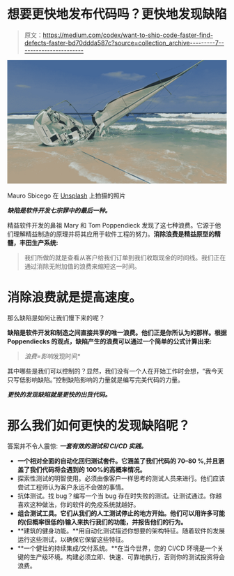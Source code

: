 # 想要更快地发布代码吗？更快地发现缺陷

> 原文：<https://medium.com/codex/want-to-ship-code-faster-find-defects-faster-bd70ddda587c?source=collection_archive---------7----------------------->

![](img/3f4b9f2d0097c5823511cc16cab286b1.png)

Mauro Sbicego 在 [Unsplash](https://unsplash.com/?utm_source=unsplash&utm_medium=referral&utm_content=creditCopyText) 上拍摄的照片

***缺陷是软件开发七宗罪中的最后一种。***

精益软件开发的鼻祖 Mary 和 Tom Poppendieck 发现了这七种浪费。它源于他们理解精益制造的原理并将其应用于软件工程的努力。**消除浪费是精益原型的精髓，丰田生产系统:**

> 我们所做的就是查看从客户给我们订单到我们收取现金的时间线。我们正在通过消除无附加值的浪费来缩短这一时间。

# 消除浪费就是提高速度。

那么缺陷是如何让我们慢下来的呢？

**缺陷是软件开发和制造之间直接共享的唯一浪费。他们正是你所认为的那样。根据 Poppendiecks 的观点，缺陷产生的浪费可以通过一个简单的公式计算出来:**

> *浪费=影响*发现时间*

其中哪些是我们可以控制的？显然，我们没有一个人在开始工作时会想，“我今天只写低影响缺陷。”控制缺陷影响的力量就是编写完美代码的力量。

***更快的发现缺陷就是更快的出货代码。***

# 那么我们如何更快的发现缺陷呢？

答案并不令人震惊: ***一套有效的测试和 CI/CD 实践。***

*   **一个相对全面的自动化回归测试套件。它涵盖了我们代码的 70–80 %,并且涵盖了我们代码将会遇到的 100%的高概率情况。**
*   探索性测试的明智使用。必须由像客户一样思考的测试人员来进行。他们应该尝试工程师认为客户永远不会做的事情。
*   抗体测试。找 bug？编写一个当 bug 存在时失败的测试。让测试通过。你越喜欢这种做法，你的软件的免疫系统就越好。
*   **组合测试工具。它们从我们的人工测试停止的地方开始。他们可以用许多可能的(但概率很低的)输入来执行我们的功能，并报告他们的行为。**
*   **建筑的健身功能。**用自动化测试描述你想要的架构特征。随着软件的发展运行这些测试，以确保它保留这些特征。
*   **一个健壮的持续集成/交付系统。**在当今世界，您的 CI/CD 环境是一个关键的生产级环境。构建必须立即、快速、可靠地执行，否则你的测试投资将会浪费。